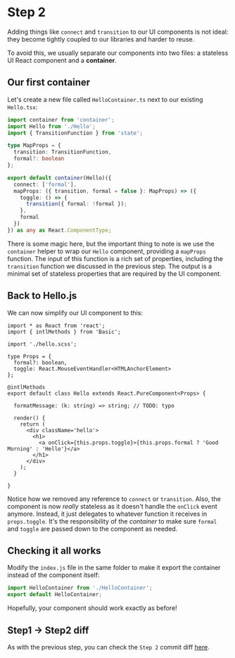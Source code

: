 # Step 2

Adding things like `connect` and `transition` to our UI components is not ideal: they become tightly coupled to our libraries and harder to reuse.

To avoid this, we usually separate our components into two files: a stateless UI React component and a **container**.

## Our first container

Let's create a new file called `HelloContainer.ts` next to our existing `Hello.tsx`:

```ts
import container from 'container';
import Hello from './Hello';
import { TransitionFunction } from 'state';

type MapProps = {
  transition: TransitionFunction,
  formal?: boolean
};

export default container(Hello)({
  connect: ['formal'],
  mapProps: ({ transition, formal = false }: MapProps) => ({
    toggle: () => {
      transition({ formal: !formal });
    },
    formal
  })
}) as any as React.ComponentType;
```

There is some magic here, but the important thing to note is we use the `container` helper to wrap our `Hello` component, providing a `mapProps` function. The input of this function is a rich set of properties, including the `transition` function we discussed in the previous step. The output is a minimal set of stateless properties that are required by the UI component.

## Back to Hello.js

We can now simplify our UI component to this:

```tsx
import * as React from 'react';
import { intlMethods } from 'Basic';

import './hello.scss';

type Props = {
  formal?: boolean,
  toggle: React.MouseEventHandler<HTMLAnchorElement>
};

@intlMethods
export default class Hello extends React.PureComponent<Props> {

  formatMessage: (k: string) => string; // TODO: typo

  render() {
    return (
      <div className='hello'>
        <h1>
          <a onClick={this.props.toggle}>{this.props.formal ? 'Good Morning' : 'Hello'}</a>
        </h1>
      </div>
    );
  }

}
```

Notice how we removed any reference to `connect` or `transition`. Also, the component is now _really_ stateless as it doesn't handle the `onClick` event anymore. Instead, it just delegates to whatever function it receives in `props.toggle`. It's the responsibility of the _container_ to make sure `formal` and `toggle` are passed down to the component as needed.

## Checking it all works

Modify the `index.js` file in the same folder to make it export the container instead of the component itself:

```ts
import HelloContainer from './HelloContainer';
export default HelloContainer;
```

Hopefully, your component should work exactly as before!

## Step1 -> Step2 diff

As with the previous step, you can check the `Step 2` commit diff [here](https://github.com/buildo/webseed/commits/tutorial).

